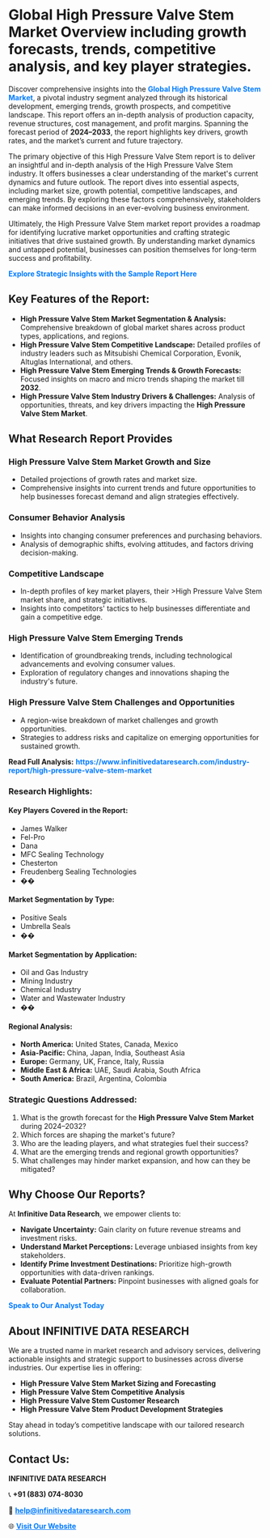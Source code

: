 <h1>Global High Pressure Valve Stem Market Overview including growth forecasts, trends, competitive analysis, and key player strategies.</h1>
<p>
Discover comprehensive insights into the 
<a href="https://www.infinitivedataresearch.com/industry-report/high-pressure-valve-stem-market" rel="dofollow" style="color: #007BFF; text-decoration: none;"><strong>Global High Pressure Valve Stem Market</strong></a>, a pivotal industry segment analyzed through its historical development, emerging trends, growth prospects, and competitive landscape. This report offers an in-depth analysis of production capacity, revenue structures, cost management, and profit margins. Spanning the forecast period of <strong>2024–2033</strong>, the report highlights key drivers, growth rates, and the market’s current and future trajectory.
</p>
<p>
The primary objective of this High Pressure Valve Stem report is to deliver an insightful and in-depth analysis of the High Pressure Valve Stem industry. It offers businesses a clear understanding of the market's current dynamics and future outlook. The report dives into essential aspects, including market size, growth potential, competitive landscapes, and emerging trends. By exploring these factors comprehensively, stakeholders can make informed decisions in an ever-evolving business environment.
</p>
<p>
Ultimately, the High Pressure Valve Stem market report provides a roadmap for identifying lucrative market opportunities and crafting strategic initiatives that drive sustained growth. By understanding market dynamics and untapped potential, businesses can position themselves for long-term success and profitability.
</p>
<p>
<a href="https://www.infinitivedataresearch.com/request-sample/reportId=108924" style="color: #007BFF; text-decoration: none;"><strong>Explore Strategic Insights with the Sample Report Here</strong></a>
</p>

<h2>Key Features of the Report:</h2>
<ul>
<li><strong>High Pressure Valve Stem Market Segmentation & Analysis:</strong> Comprehensive breakdown of global market shares across product types, applications, and regions.</li>
<li><strong>High Pressure Valve Stem Competitive Landscape:</strong> Detailed profiles of industry leaders such as Mitsubishi Chemical Corporation, Evonik, Altuglas International, and others.</li>
<li><strong>High Pressure Valve Stem Emerging Trends & Growth Forecasts:</strong> Focused insights on macro and micro trends shaping the market till <strong>2032</strong>.</li>
<li><strong>High Pressure Valve Stem Industry Drivers & Challenges:</strong> Analysis of opportunities, threats, and key drivers impacting the <strong>High Pressure Valve Stem Market</strong>.</li>
</ul>

<h2>What Research Report Provides</h2>
<h3>High Pressure Valve Stem Market Growth and Size</h3>
<ul>
<li>Detailed projections of growth rates and market size.</li>
<li>Comprehensive insights into current trends and future opportunities to help businesses forecast demand and align strategies effectively.</li>
</ul>

<h3>Consumer Behavior Analysis</h3>
<ul>
<li>Insights into changing consumer preferences and purchasing behaviors.</li>
<li>Analysis of demographic shifts, evolving attitudes, and factors driving decision-making.</li>
</ul>

<h3>Competitive Landscape</h3>
<ul>
<li>In-depth profiles of key market players, their >High Pressure Valve Stem market share, and strategic initiatives.</li>
<li>Insights into competitors' tactics to help businesses differentiate and gain a competitive edge.</li>
</ul>

<h3>High Pressure Valve Stem Emerging Trends</h3>
<ul>
<li>Identification of groundbreaking trends, including technological advancements and evolving consumer values.</li>
<li>Exploration of regulatory changes and innovations shaping the industry's future.</li>
</ul>

<h3>High Pressure Valve Stem Challenges and Opportunities</h3>
<ul>
<li>A region-wise breakdown of market challenges and growth opportunities.</li>
<li>Strategies to address risks and capitalize on emerging opportunities for sustained growth.</li>
</ul>
<p><strong>Read Full Analysis:</strong> <a href="https://www.infinitivedataresearch.com/industry-report/high-pressure-valve-stem-market" rel="dofollow" style="color: #007BFF; text-decoration: none;"><strong>https://www.infinitivedataresearch.com/industry-report/high-pressure-valve-stem-market</strong></a></p>
<h3>Research Highlights:</h3>
<h4>Key Players Covered in the Report:</h4>
<ul><li>James Walker</li><li>Fel-Pro</li><li>Dana</li><li>MFC Sealing Technology</li><li>Chesterton</li><li>Freudenberg Sealing Technologies</li><li>��</li></ul>
<h4>Market Segmentation by Type:</h4>
<ul><li>Positive Seals</li><li>Umbrella Seals</li><li>��</li></ul>
<h4>Market Segmentation by Application:</h4>
<ul><li>Oil and Gas Industry</li><li>Mining Industry</li><li>Chemical Industry</li><li>Water and Wastewater Industry</li><li>��</li></ul>

<h4>Regional Analysis:</h4>
<ul>
<li><strong>North America:</strong> United States, Canada, Mexico</li>
<li><strong>Asia-Pacific:</strong> China, Japan, India, Southeast Asia</li>
<li><strong>Europe:</strong> Germany, UK, France, Italy, Russia</li>
<li><strong>Middle East & Africa:</strong> UAE, Saudi Arabia, South Africa</li>
<li><strong>South America:</strong> Brazil, Argentina, Colombia</li>
</ul>

<h3>Strategic Questions Addressed:</h3>
<ol>
<li>What is the growth forecast for the <strong>High Pressure Valve Stem Market</strong> during 2024–2032?</li>
<li>Which forces are shaping the market's future?</li>
<li>Who are the leading players, and what strategies fuel their success?</li>
<li>What are the emerging trends and regional growth opportunities?</li>
<li>What challenges may hinder market expansion, and how can they be mitigated?</li>
</ol>

<h2>Why Choose Our Reports?</h2>
<p>At <strong>Infinitive Data Research</strong>, we empower clients to:</p>
<ul>
<li><strong>Navigate Uncertainty:</strong> Gain clarity on future revenue streams and investment risks.</li>
<li><strong>Understand Market Perceptions:</strong> Leverage unbiased insights from key stakeholders.</li>
<li><strong>Identify Prime Investment Destinations:</strong> Prioritize high-growth opportunities with data-driven rankings.</li>
<li><strong>Evaluate Potential Partners:</strong> Pinpoint businesses with aligned goals for collaboration.</li>
</ul>
<p><a href="https://www.infinitivedataresearch.com/industry-report/high-pressure-valve-stem-market" rel="dofollow" style="color: #007BFF; text-decoration: none;"><strong>Speak to Our Analyst Today</strong></a></p>

<h2>About INFINITIVE DATA RESEARCH</h2>
<p>We are a trusted name in market research and advisory services, delivering actionable insights and strategic support to businesses across diverse industries. Our expertise lies in offering:</p>
<ul>
<li><strong>High Pressure Valve Stem Market Sizing and Forecasting</strong></li>
<li><strong>High Pressure Valve Stem Competitive Analysis</strong></li>
<li><strong>High Pressure Valve Stem Customer Research</strong></li>
<li><strong>High Pressure Valve Stem Product Development Strategies</strong></li>
</ul>
<p>Stay ahead in today’s competitive landscape with our tailored research solutions.</p>

<h2>Contact Us:</h2>
<p><strong>INFINITIVE DATA RESEARCH</strong></p>
<p>📞 <strong>+91 (883) 074-8030</strong></p>
<p>📧 <strong><a href="mailto:help@infinitivedataresearch.com" style="color: #007BFF;">help@infinitivedataresearch.com</a></strong></p>
<p>🌐 <strong><a href="https://www.infinitivedataresearch.com" rel="dofollow" style="color: #007BFF;">Visit Our Website</a></strong></p>